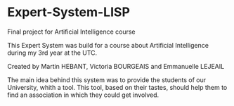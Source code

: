 # Expert-System-LISP
Final project for Artificial Intelligence course

This Expert System was build for a course about Artificial Intelligence during my 3rd year at the UTC.

Created by Martin HEBANT, Victoria BOURGEAIS and Emmanuelle LEJEAIL

The main idea behind this system was to provide the students of our University, whith a tool. This tool, based on their tastes, should help them to find an association in which they could get involved.
